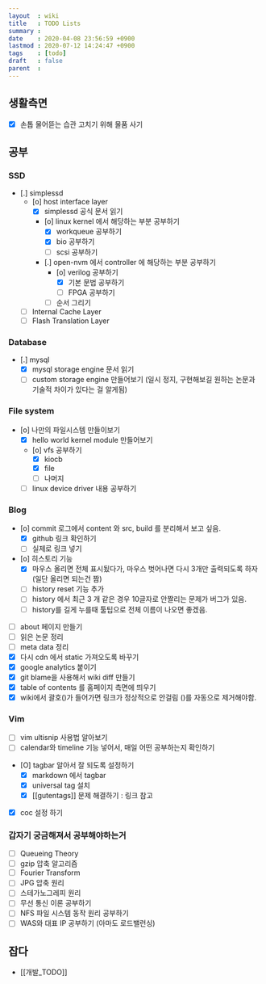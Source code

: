 ```yaml
---
layout  : wiki
title   : TODO Lists
summary : 
date    : 2020-04-08 23:56:59 +0900
lastmod : 2020-07-12 14:24:47 +0900
tags    : [todo]
draft   : false
parent  : 
---
```


## 생활측면
 * [X] 손톱 물어뜯는 습관 고치기 위해 물품 사기

## 공부
### SSD
 * [.] simplessd
   * [o] host interface layer
     * [X] simplessd 공식 문서 읽기
     * [o] linux kernel 에서 해당하는 부분 공부하기
       * [X] workqueue 공부하기
       * [X] bio 공부하기
       * [ ] scsi 공부하기
     * [.] open-nvm 에서 controller 에 해당하는 부분 공부하기
       * [o] verilog 공부하기
         * [X] 기본 문법 공부하기
         * [ ] FPGA 공부하기
       * [ ] 순서 그리기
   * [ ] Internal Cache Layer
   * [ ] Flash Translation Layer
### Database
* [.] mysql
  * [X] mysql storage engine 문서 읽기
  * [ ] custom storage engine 만들어보기 (일시 정지, 구현해보길 원하는 논문과 기술적 차이가 있다는 걸 알게됨)
### File system
* [o] 나만의 파일시스템 만들이보기
  * [X] hello world kernel module 만들어보기
  * [o] vfs 공부하기
    * [X] kiocb
    * [X] file
    * [ ] 나머지
  * [ ] linux device driver 내용 공부하기
### Blog
 * [o] commit 로그에서 content 와 src, build 를 분리해서 보고 싶음.
   * [X] github 링크 확인하기
   * [ ] 실제로 링크 넣기
 * [o] 히스토리 기능
   * [X] 마우스 올리면 전체 표시됬다가, 마우스 벗어나면 다시 3개만 출력되도록 하자 (일단 올리면 되는건 짬)
   * [ ] history reset 기능 추가
   * [ ] history 에서 최근 3 개 같은 경우 10글자로 안짤리는 문제가 버그가 있음.
   * [ ] history를 길게 누를때 툴팁으로 전체 이름이 나오면 좋겠음.
 * [ ] about 페이지 만들기
 * [ ] 읽은 논문 정리
 * [ ] meta data 정리
 * [X] 다시 cdn 에서 static 가져오도록 바꾸기
 * [X] google analytics 붙이기
 * [X] git blame을 사용해서 wiki diff 만들기
 * [X] table of contents 를 홈페이지 측면에 띄우기
 * [X] wiki에서 괄호()가 들어가면 링크가 정상적으로 안걸림 ()를 자동으로 제거해야함.
### Vim
 * [ ] vim ultisnip 사용법 알아보기
 * [ ] calendar와 timeline 기능 넣어서, 매일 어떤 공부하는지 확인하기
 * [O] tagbar 알아서 잘 되도록 설정하기
   * [X] markdown 에서 tagbar
   * [X] universal tag 설치 
   * [X] [[gutentags]] 문제 해결하기 : 링크 참고
 * [X] coc 설정 하기

### 갑자기 궁금해져서 공부해야하는거
 * [ ] Queueing Theory
 * [ ] gzip 압축 알고리즘
 * [ ] Fourier Transform
 * [ ] JPG 압축 원리
 * [ ] 스테가노그레피 원리
 * [ ] 무선 통신 이론 공부하기
 * [ ] NFS 파일 시스템 동작 원리 공부하기
 * [ ] WAS와 대표 IP 공부하기 (아마도 로드밸런싱)

## 잡다
* [[개발_TODO]]
